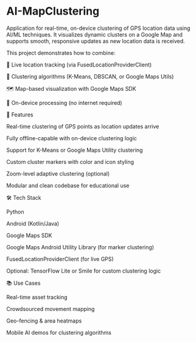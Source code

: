 # AI-MapClustering
Application for real-time, on-device clustering of GPS location data using AI/ML techniques. 
It visualizes dynamic clusters on a Google Map and supports smooth, responsive updates as new location data is received.

This project demonstrates how to combine:

📍 Live location tracking (via FusedLocationProviderClient)

🤖 Clustering algorithms (K-Means, DBSCAN, or Google Maps Utils)

🗺️ Map-based visualization with Google Maps SDK

📱 On-device processing (no internet required)

🌟 Features

Real-time clustering of GPS points as location updates arrive

Fully offline-capable with on-device clustering logic

Support for K-Means or Google Maps Utility clustering

Custom cluster markers with color and icon styling

Zoom-level adaptive clustering (optional)

Modular and clean codebase for educational use

🛠️ Tech Stack

Python

Android (Kotlin/Java)

Google Maps SDK

Google Maps Android Utility Library (for marker clustering)

FusedLocationProviderClient (for live GPS)

Optional: TensorFlow Lite or Smile for custom clustering logic

📚 Use Cases

Real-time asset tracking

Crowdsourced movement mapping

Geo-fencing & area heatmaps

Mobile AI demos for clustering algorithms
